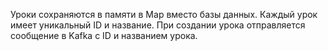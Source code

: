 Уроки сохраняются в памяти в Map вместо базы данных.
Каждый урок имеет уникальный ID и название.
При создании урока отправляется сообщение в Kafka с ID и названием урока.